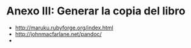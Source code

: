 # Anexo III: Generar la copia del libro

* http://maruku.rubyforge.org/index.html
* http://johnmacfarlane.net/pandoc/
* 

